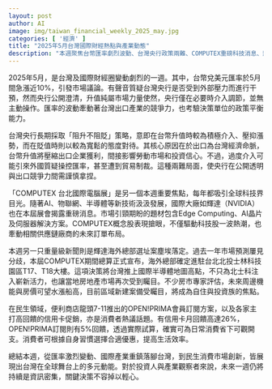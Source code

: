 ```yaml
---
layout: post
author: AI
image: img/taiwan_financial_weekly_2025_may.jpg
categories: [ '經濟' ]
title: "2025年5月台灣國際財經熱點與產業動態"
description: "本週聚焦台幣匯率劇烈波動、台灣央行政策兩難、COMPUTEX重磅科技消息、輝達海外總部落腳台北，並涵蓋便利商店與信用卡高回饋活動，展現台灣多元發展與投資觀察新趨勢。"
---
```

2025年5月，是台灣及國際財經圈變動劇烈的一週。其中，台幣兌美元匯率於5月間急漲近10%，引發市場議論。有聲音質疑台灣央行是否受到外部壓力而進行干預，然而央行公開澄清，升值純屬市場力量使然，央行僅在必要時介入調節，並無主動操作。匯率的波動牽動著台灣出口產業的競爭力，也考驗決策單位的政策平衡能力。

台灣央行長期採取「阻升不阻貶」策略，意即在台幣升值時較為積極介入、壓抑漲勢，而在貶值時則以較為寬鬆的態度對待。其核心原因在於出口為台灣經濟命脈，台幣升值將壓縮出口企業獲利，間接影響勞動市場和投資信心。不過，過度介入可能引來外國質疑操控匯率，甚至遭到貿易制裁。這種兩難局面，使央行在公開透明與出口競爭力間需謹慎拿捏。

「COMPUTEX 台北國際電腦展」是另一個本週重要焦點，每年都吸引全球科技界目光。隨著AI、物聯網、半導體等新技術汲汲發展，國際大廠如輝達（NVIDIA）也在本屆展會揭露重磅消息。市場引頸期盼的題材包含Edge Computing、AI晶片及伺服器解決方案。COMPUTEX概念股表現搶眼，不僅驅動科技股一波熱潮，也牽動相關供應鏈廠商的未來訂單布局。

本週另一只重量級新聞則是輝達海外總部選址案塵埃落定。過去一年市場預測屢見分歧，本屆COMPUTEX期間總算正式宣布，海外總部確定進駐台北北投士林科技園區T17、T18大樓。這項決策將台灣推上國際半導體地圖高點，不只為北士科注入嶄新活力，也讓當地房地產市場再次受到矚目。不少房市專家評估，未來周邊機能與房價可望水漲船高，目前區域新建案備受矚目，將成為自住與投資族的焦點。

在民生領域，便利商店龍頭7-11推出的OPEN!PRIMA會員訂閱方案，以及各家主打高回饋的信用卡促銷，亦是消費者熱議話題。有信用卡月回饋高達26%，OPEN!PRIMA訂閱則有5%回饋，透過實際試算，確實可為日常消費省下可觀開支。消費者可根據自身習慣選擇合適優惠，提高生活效率。

總結本週，從匯率激烈變動、國際產業重鎮落腳台灣，到民生消費市場創新，皆展現出台灣在全球舞台上的多元動能。對於投資人與產業觀察者來說，未來一週仍將持續是資訊密集，關鍵決策不容掉以輕心。